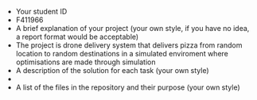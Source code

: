 *   Your student ID
*   F411966
*   A brief explanation of your project (your own style, if you have no idea, a report format would be acceptable)
*   The project is drone delivery system that delivers pizza from random location to random destinations in a simulated enviroment where optimisations are made through simulation
*   A description of the solution for each task (your own style)
*   
*   A list of the files in the repository and their purpose (your own style)
